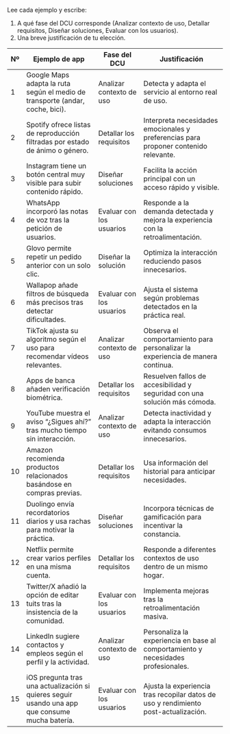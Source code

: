 Lee cada ejemplo y escribe:

1. A qué fase del DCU corresponde (Analizar contexto de uso, Detallar requisitos, Diseñar soluciones, Evaluar con los usuarios).
2. Una breve justificación de tu elección.

| Nº  | Ejemplo de app                                                                                  | Fase del DCU                    | Justificación                                                                                   |
|-----|-------------------------------------------------------------------------------------------------|---------------------------------|-------------------------------------------------------------------------------------------------|
| 1   | Google Maps adapta la ruta según el medio de transporte (andar, coche, bici).                   | Analizar contexto de uso        | Detecta y adapta el servicio al entorno real de uso.                                            |
| 2   | Spotify ofrece listas de reproducción filtradas por estado de ánimo o género.                   | Detallar los requisitos         | Interpreta necesidades emocionales y preferencias para proponer contenido relevante.            |
| 3   | Instagram tiene un botón central muy visible para subir contenido rápido.                       | Diseñar soluciones              | Facilita la acción principal con un acceso rápido y visible.                                    |
| 4   | WhatsApp incorporó las notas de voz tras la petición de usuarios.                               | Evaluar con los usuarios        | Responde a la demanda detectada y mejora la experiencia con la retroalimentación.               |
| 5   | Glovo permite repetir un pedido anterior con un solo clic.                                      | Diseñar la solución             | Optimiza la interacción reduciendo pasos innecesarios.                                          |
| 6   | Wallapop añade filtros de búsqueda más precisos tras detectar dificultades.                     | Evaluar con los usuarios        | Ajusta el sistema según problemas detectados en la práctica real.                               |
| 7   | TikTok ajusta su algoritmo según el uso para recomendar vídeos relevantes.                      | Analizar contexto de uso        | Observa el comportamiento para personalizar la experiencia de manera continua.                  |
| 8   | Apps de banca añaden verificación biométrica.                                                   | Detallar los requisitos         | Resuelven fallos de accesibilidad y seguridad con una solución más cómoda.                      |
| 9   | YouTube muestra el aviso “¿Sigues ahí?” tras mucho tiempo sin interacción.                      | Analizar contexto de uso        | Detecta inactividad y adapta la interacción evitando consumos innecesarios.                     |
| 10  | Amazon recomienda productos relacionados basándose en compras previas.                          | Detallar los requisitos         | Usa información del historial para anticipar necesidades.                                       |
| 11  | Duolingo envía recordatorios diarios y usa rachas para motivar la práctica.                     | Diseñar soluciones              | Incorpora técnicas de gamificación para incentivar la constancia.                               |
| 12  | Netflix permite crear varios perfiles en una misma cuenta.                                      | Detallar los requisitos         | Responde a diferentes contextos de uso dentro de un mismo hogar.                                |
| 13  | Twitter/X añadió la opción de editar tuits tras la insistencia de la comunidad.                 | Evaluar con los usuarios        | Implementa mejoras tras la retroalimentación masiva.                                            |
| 14  | LinkedIn sugiere contactos y empleos según el perfil y la actividad.                            | Analizar contexto de uso        | Personaliza la experiencia en base al comportamiento y necesidades profesionales.               |
| 15  | iOS pregunta tras una actualización si quieres seguir usando una app que consume mucha batería. | Evaluar con los usuarios        | Ajusta la experiencia tras recopilar datos de uso y rendimiento post-actualización.             |

[^9999]: [[Desarrollo de Interfaces]]
[^1]: [[Desarrollo de Interfaces/Tema 1/Tema 1|Tema 1]]
[^2]: [[Desarrollo de Interfaces/Actividades de Clase|Actividades de Clase]]